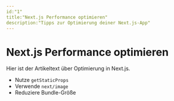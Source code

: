 ```yaml
---
id:"1"
title:"Next.js Performance optimieren"
description:"Tipps zur Optimierung deiner Next.js-App"
---
```


# Next.js Performance optimieren

Hier ist der Artikeltext über Optimierung in Next.js.

- Nutze `getStaticProps`
- Verwende `next/image`
- Reduziere Bundle-Größe